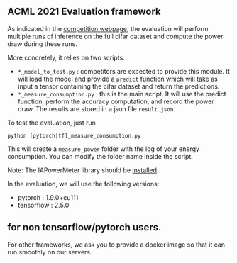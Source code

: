 ## ACML 2021 Evaluation framework


As indicated in the [competition webpage](https://greenai-uppa.github.io/acml_competition/#evaluation), the evaluation will perform multiple runs of inference on the full cifar dataset and compute the power draw during these runs.

More concretely, it relies on two scripts.
- `*_model_to_test.py` : competitors are expected to provide this module. It will load the model and provide a `predict` function which will take as input a tensor containing the cifar dataset and return the predictions.  
- `*_measure_consumption.py` : this is the main script. It will use the predict function, perform the accuracy computation, and record the power draw. The results are stored in a json file `result.json`. 

To test the evaluation, just run 
```
python [pytorch|tf]_measure_consumption.py
```

This will create a `measure_power` folder with the log of your energy consumption. You can modify the folder name inside the script.


Note: The IAPowerMeter library should be [installed](https://greenai-uppa.github.io/AIPowerMeter/usage/quick_start.html)

In the evaluation, we will use the following versions: 

- pytorch : 1.9.0+cu111
- tensorflow : 2.5.0


## for non tensorflow/pytorch users. 

For other frameworks, we ask you to provide a docker image so that it can run smoothly on our servers.
